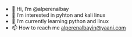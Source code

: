 - 👋 Hi, I’m @alperenalbay
- 👀 I’m interested in pyhton and kali linux
- 🌱 I’m currently learning python and linux
- 📫 How to reach me alperenalbayin@yaani.com

<!---
alperenalbay/alperenalbay is a ✨ special ✨ repository because its `README.md` (this file) appears on your GitHub profile.
You can click the Preview link to take a look at your changes.
--->
